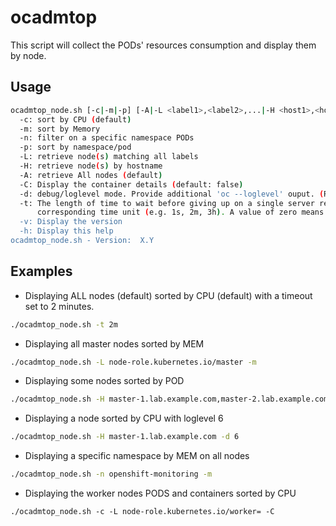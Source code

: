 # ocadmtop

This script will collect the PODs' resources consumption and display them by node.

## Usage

```bash
ocadmtop_node.sh [-c|-m|-p] [-A|-L <label1>,<label2>,...|-H <host1>,<host2>,...] [-d {0-10}] [-t <TIMEOUT>][-v|-h]
  -c: sort by CPU (default)
  -m: sort by Memory
  -n: filter on a specific namespace PODs
  -p: sort by namespace/pod
  -L: retrieve node(s) matching all labels
  -H: retrieve node(s) by hostname
  -A: retrieve All nodes (default)
  -C: Display the container details (default: false)
  -d: debug/loglevel mode. Provide additional 'oc --loglevel' ouput. (Recommended value: 6)
  -t: The length of time to wait before giving up on a single server request. Non-zero values should contain a
      corresponding time unit (e.g. 1s, 2m, 3h). A value of zero means don't timeout requests.
  -v: Display the version
  -h: Display this help
ocadmtop_node.sh - Version:  X.Y
```

## Examples

* Displaying ALL nodes (default) sorted by CPU (default) with a timeout set to 2 minutes.

```bash
./ocadmtop_node.sh -t 2m
```

* Displaying all master nodes sorted by MEM

```bash
./ocadmtop_node.sh -L node-role.kubernetes.io/master -m
```

* Displaying some nodes sorted by POD

```bash
./ocadmtop_node.sh -H master-1.lab.example.com,master-2.lab.example.com -p
```

* Displaying a node sorted by CPU with loglevel 6

```bash
./ocadmtop_node.sh -H master-1.lab.example.com -d 6
```

* Displaying a specific namespace by MEM on all nodes

```bash
./ocadmtop_node.sh -n openshift-monitoring -m
```

* Displaying the worker nodes PODS and containers sorted by CPU
```
./ocadmtop_node.sh -c -L node-role.kubernetes.io/worker= -C
```